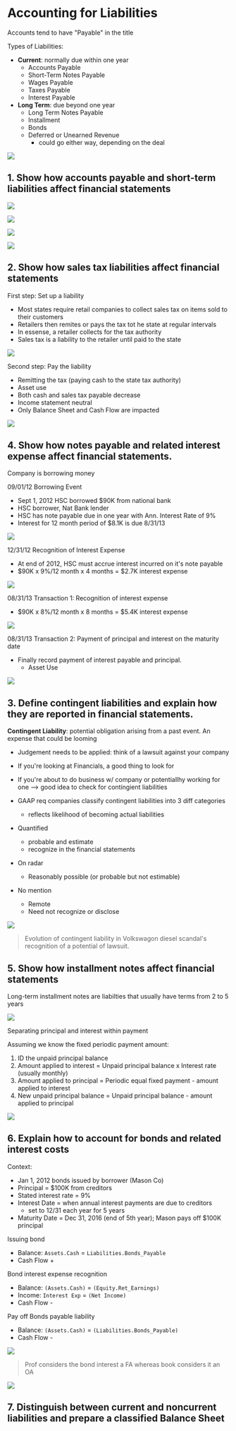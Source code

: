 # Accounting for Liabilities

Accounts tend to have "Payable" in the title

Types of Liabilities:
- **Current**: normally due within one year
  - Accounts Payable
  - Short-Term Notes Payable
  - Wages Payable
  - Taxes Payable
  - Interest Payable
- **Long Term**: due beyond one year
  - Long Term Notes Payable
  - Installment
  - Bonds
  - Deferred or Unearned Revenue
    - could go either way, depending on the deal

![](images/2023-04-27-11-43-51.png)

## 1. Show how accounts payable and short-term liabilities affect financial statements 

![](images/2023-04-27-11-50-00.png)

![](images/2023-04-27-11-50-10.png)

![](images/2023-04-27-11-50-16.png)

![](images/2023-04-27-11-50-19.png)

## 2. Show how sales tax liabilities affect financial statements

First step: Set up a liability 

- Most states require retail companies to collect sales tax on items sold to their customers
- Retailers then remites or pays the tax tot he state at regular intervals
- In essense, a retailer collects for the tax authority
- Sales tax is a liability to the retailer until paid to the state

![](images/2023-04-27-11-54-06.png)

Second step: Pay the liability

- Remitting the tax (paying cash to the state tax authority)
- Asset use
- Both cash and sales tax payable decrease
- Income statement neutral
- Only Balance Sheet and Cash Flow are impacted

![](images/2023-04-27-11-56-21.png)

## 4. Show how notes payable and related interest expense affect financial statements.

Company is borrowing money

09/01/12 Borrowing Event
- Sept 1, 2012 HSC borrowed $90K from national bank
- HSC borrower, Nat Bank lender
- HSC has note payable due in one year with Ann. Interest Rate of 9%
- Interest for 12 month period of $8.1K is due 8/31/13

![](images/2023-04-27-12-00-02.png)

12/31/12 Recognition of Interest Expense
- At end of 2012, HSC must accrue interest incurred on it's note payable
- $90K x 9%/12 month x 4 months = $2.7K interest expense

![](images/2023-04-27-12-01-10.png)

08/31/13 Transaction 1: Recognition of interest expense
- $90K x 8%/12 month x 8 months = $5.4K interest expense

![](images/2023-04-27-12-02-59.png)

08/31/13 Transaction 2: Payment of principal and interest on the maturity date
- Finally record payment of interest payable and principal. 
  - Asset Use

![](images/2023-04-27-12-03-11.png)

## 3. Define contingent liabilities and explain how they are reported in financial statements.

**Contingent Liability**: potential obligation arising from a past event. An expense that could be looming

- Judgement needs to be applied: think of a lawsuit against your company

- If you're looking at Financials, a good thing to look for
- If you're about to do business w/ company or potentiallhy working for one --> good idea to check for contingient liabilities

- GAAP req companies classify contingent liabilities into 3 diff categories
  - reflects likelihood of becoming actual liabilities

- Quantified
  - probable and estimate
  - recognize in the financial statements
- On radar
  - Reasonably possible (or probable but not estimable)
- No mention
  - Remote
  - Need not recognize or disclose

![](images/2023-04-27-12-06-24.png)

> Evolution of contingent liability in Volkswagon diesel scandal's recognition of a potential of lawsuit.

## 5. Show how installment notes affect financial statements

Long-term installment notes are liabilties that usually have terms from 2 to 5 years

![](images/2023-04-27-12-11-45.png)

Separating principal and interest within payment

Assuming we know the fixed periodic payment amount:
1. ID the unpaid principal balance
2. Amount applied to interest = Unpaid principal balance x Interest rate (usually monthly)
3. Amount applied to principal = Periodic equal fixed payment - amount applied to interest
4. New unpaid principal balance = Unpaid principal balance - amount applied to principal 

![](images/2023-04-27-13-22-43.png)

## 6. Explain how to account for bonds and related interest costs

Context:
- Jan 1, 2012 bonds issued by borrower (Mason Co)
- Principal = $100K from creditors
- Stated interest rate = 9%
- Interest Date = when annual interest payments are due to creditors
  - set to 12/31 each year for 5 years
- Maturity Date = Dec 31, 2016 (end of 5th year); Mason pays off $100K principal

Issuing bond 
- Balance: `Assets.Cash` = `Liabilities.Bonds_Payable` 
- Cash Flow + 

Bond interest expense recognition
- Balance: `(Assets.Cash)` = `(Equity.Ret_Earnings)`
- Income: `Interest Exp` = `(Net Income)`
- Cash Flow -

Pay off Bonds payable liability
- Balance: `(Assets.Cash)` = `(Liabilities.Bonds_Payable)` 
- Cash Flow - 

![](images/2023-05-02-11-27-42.png)

> Prof considers the bond interest a FA whereas book considers it an OA

![](images/2023-05-02-11-35-08.png)

## 7. Distinguish between current and noncurrent liabilities and prepare a classified Balance Sheet